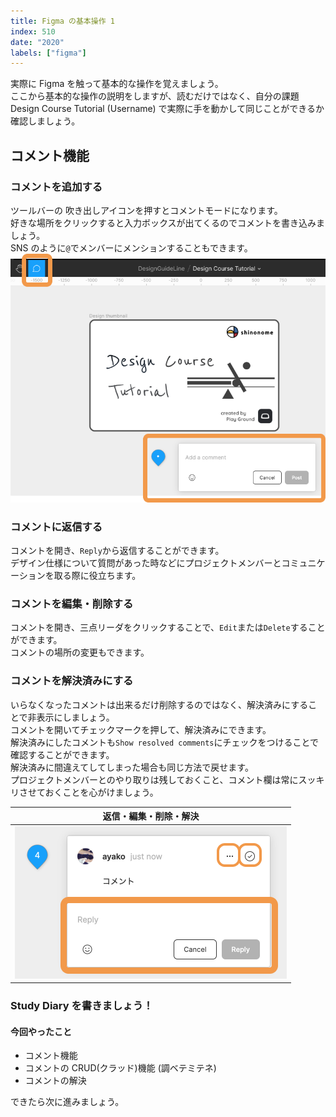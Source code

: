 ```yaml
---
title: Figma の基本操作 1
index: 510
date: "2020"
labels: ["figma"]
---
```


実際に Figma を触って基本的な操作を覚えましょう。  
ここから基本的な操作の説明をしますが、読むだけではなく、自分の課題 Design Course Tutorial (Username) で実際に手を動かして同じことができるか確認しましょう。

## コメント機能

### コメントを追加する

ツールバーの 吹き出しアイコンを押すとコメントモードになります。  
好きな場所をクリックすると入力ボックスが出てくるのでコメントを書き込みましょう。  
SNS のように`@`でメンバーにメンションすることもできます。  
![comment](img/comment.png)

### コメントに返信する

コメントを開き、`Reply`から返信することができます。  
デザイン仕様について質問があった時などにプロジェクトメンバーとコミュニケーションを取る際に役立ちます。

### コメントを編集・削除する

コメントを開き、三点リーダをクリックすることで、`Edit`または`Delete`することができます。  
コメントの場所の変更もできます。

### コメントを解決済みにする

いらなくなったコメントは出来るだけ削除するのではなく、解決済みにすることで非表示にしましょう。  
コメントを開いてチェックマークを押して、解決済みにできます。  
解決済みにしたコメントも`Show resolved comments`にチェックをつけることで確認することができます。  
解決済みに間違えてしてしまった場合も同じ方法で戻せます。  
プロジェクトメンバーとのやり取りは残しておくこと、コメント欄は常にスッキリさせておくことを心がけましょう。

| 返信・編集・削除・解決           |
| -------------------------------- |
| ![comment](img/rep-edit-res.png) |

### Study Diary を書きましょう！

#### 今回やったこと

- コメント機能
- コメントの CRUD(クラッド)機能 (調ベテミテネ)
- コメントの解決

できたら次に進みましょう。
